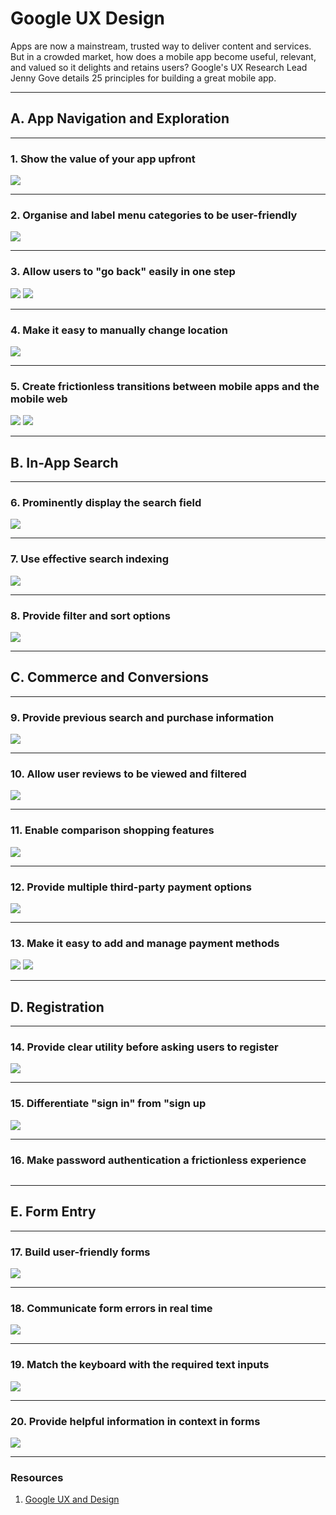 <h1>Google UX Design</h1>

<p>Apps are now a mainstream, trusted way to deliver content and services. But in a crowded market, how does a mobile app become useful, relevant, and valued so it delights and retains users? Google's UX Research Lead Jenny Gove details 25 principles for building a great mobile app.</p>

---

<h2>A. App Navigation and Exploration</h2>

---

<h3>1. Show the value of your app upfront</h3>
<img src="https://storage.googleapis.com/twg-content/images/pag4.width-800.jpg">

---

<h3>2. Organise and label menu categories to be user-friendly</h3>
<img src="https://storage.googleapis.com/twg-content/original_images/app-navigation-and-exploration-nugget-2.png">

---

<h3>3. Allow users to "go back" easily in one step</h3>
<img src="https://storage.googleapis.com/twg-content/original_images/app-navigation-and-exploration-nugget-3.png">
<img src="https://storage.googleapis.com/twg-content/original_images/app-navigation-and-exploration-nugget-4.png">

---

<h3>4. Make it easy to manually change location</h3>
<img src="https://storage.googleapis.com/twg-content/original_images/app-navigation-and-exploration-nugget-5.png">

---

<h3>5. Create frictionless transitions between mobile apps and the mobile web</h3>
<img src="https://storage.googleapis.com/twg-content/original_images/app-navigation-and-exploration-nugget-6.png">
<img src="https://storage.googleapis.com/twg-content/original_images/app-navigation-and-exploration-nugget-7.png">

---

<h2>B. In-App Search</h2>

---

<h3>6. Prominently display the search field</h3>
<img src="https://storage.googleapis.com/twg-content/original_images/in-app-search-nugget-1.png">

---

<h3>7. Use effective search indexing</h3>
<img src="https://storage.googleapis.com/twg-content/original_images/in-app-search-nugget-2.png">

---

<h3>8. Provide filter and sort options</h3>
<img src="https://storage.googleapis.com/twg-content/images/pag11.width-800.jpg">

---

<h2>C. Commerce and Conversions</h2>

---

<h3>9. Provide previous search and purchase information</h3>
<img src="https://storage.googleapis.com/twg-content/original_images/commerce-and-conversions-nugget-1.png">

---

<h3>10. Allow user reviews to be viewed and filtered</h3>
<img src="https://storage.googleapis.com/twg-content/original_images/commerce-and-conversions-nugget-2.png">

---

<h3>11. Enable comparison shopping features</h3>
<img src="https://storage.googleapis.com/twg-content/images/pag14.width-800.jpg">

---

<h3>12. Provide multiple third-party payment options</h3>
<img src="https://storage.googleapis.com/twg-content/original_images/commerce-and-conversions-nugget-5.png">

---

<h3>13. Make it easy to add and manage payment methods</h3>
<img src="https://storage.googleapis.com/twg-content/original_images/commerce-and-conversions-nugget-6.png">
<img src="https://storage.googleapis.com/twg-content/original_images/commerce-and-conversions-nugget-7.png">

---

<h2>D. Registration</h2>

---

<h3>14. Provide clear utility before asking users to register</h3>
<img src="https://storage.googleapis.com/twg-content/original_images/retail-nugget-1.png">

---

<h3>15. Differentiate "sign in" from "sign up</h3>
<img src="https://storage.googleapis.com/twg-content/original_images/retail-nugget-2.png">

---

<h3>16. Make password authentication a frictionless experience</h3>
<img scr="https://storage.googleapis.com/twg-content/original_images/retail-nugget-3.png">

---

<h2>E. Form Entry</h2>

---

<h3>17. Build user-friendly forms</h3>
<img src="https://storage.googleapis.com/twg-content/original_images/form-entry-nugget-1.png">

---

<h3>18. Communicate form errors in real time</h3>
<img src="https://storage.googleapis.com/twg-content/original_images/form-entry-nugget-2.png">

---

<h3>19. Match the keyboard with the required text inputs</h3>
<img src="https://storage.googleapis.com/twg-content/original_images/form-entry-nugget-3.png">

---

<h3>20. Provide helpful information in context in forms</h3>
<img src="https://storage.googleapis.com/twg-content/images/pag23.width-800.jpg">

---

<h3>Resources</h3>
<ol>
    <li><a href="https://www.thinkwithgoogle.com/intl/en-gb/marketing-resources/ux-design/" title="Google UX and Design">Google UX and Design</a></li>
</ol>
